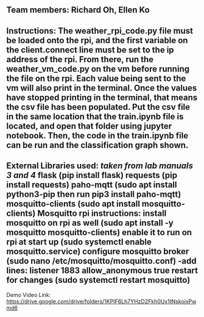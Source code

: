 Team members: Richard Oh, Ellen Ko
---------------------------------------------------------------------------
Instructions:
The weather_rpi_code.py file must be loaded onto the rpi, and the first variable on the client.connect line must be set to the ip address of the rpi. From there, run the weather_vm_code.py on the vm before running the file on the rpi. Each value being sent to the vm will also print in the terminal. Once the values have stopped printing in the terminal, that means the csv file has been populated. Put the csv file in the same location that the train.ipynb file is located, and open that folder using jupyter notebook. Then, the code in the train.ipynb file can be run and the classification graph shown. 
---------------------------------------------------------------------------
External Libraries used:
*taken from lab manuals 3 and 4*
flask (pip install flask)
requests (pip install requests)
paho-mqtt (sudo apt install python3-pip then run pip3 install paho-mqtt)
mosquitto-clients (sudo apt install mosquitto-clients)
Mosquitto rpi instructions: 
install mosquitto on rpi as well (sudo apt install -y mosquitto mosquitto-clients)
enable it to run on rpi at start up (sudo systemctl enable mosquitto.service)
configure mosquitto broker (sudo nano /etc/mosquitto/mosquitto.conf)
  -add lines: listener 1883
              allow_anonymous true
restart for changes (sudo systemctl restart mosquitto)
---------------------------------------------------------------------------
Demo Video Link:
https://drive.google.com/drive/folders/1KPIF6Lh7YHzD2Fkh0Ux1tNskojxPwmd6
